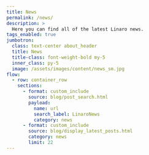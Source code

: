 ```yaml
---
title: News
permalink: /news/
description: >
  Here you can find all of the latest Linaro news.
tags_enabled: true
jumbotron:
  class: text-center about_header
  title: News
  title-class: font-weight-bold my-5
  inner_class: py-5
  image: /assets/images/content/news_sm.jpg
flow:
  - row: container_row
    sections:
      - format: custom_include
        source: blog/post_search.html
        payload:
          name: url
          search_label: LinaroNews
          category: news
      - format: custom_include
        source: blog/display_latest_posts.html
        category: news
        limit: 22
---
```

